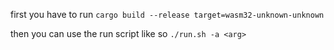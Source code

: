 first you have to run `cargo build --release target=wasm32-unknown-unknown`

then you can use the run script like so
`./run.sh -a <arg>`

